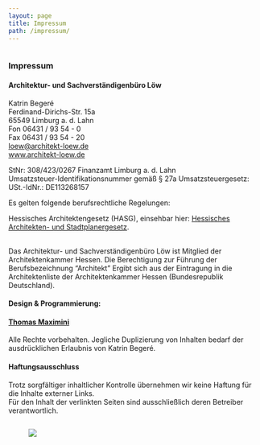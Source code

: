 ```yaml
---
layout: page
title: Impressum
path: /impressum/
---
```


<div class="content_box">

  <div class="column">
    <h3>Impressum</h3>
    <h4> Architektur- und Sachverständigenbüro Löw </h4>
    <p>Katrin Begeré<br>Ferdinand-Dirichs-Str. 15a<br>65549 Limburg a. d. Lahn <br>Fon 06431 / 93 54 - 0<br>Fax 06431 / 93 54 - 20<br><a href="mailto:loew@architekt-loew.de" title="E-Mail senden" class="mail">loew@architekt-loew.de</a><br><a href="/architektur/startseite/" title="Startseite" class="internal-link">www.architekt-loew.de</a></p>
    <p>StNr: 308/423/0267 Finanzamt Limburg a. d. Lahn<br>Umsatzsteuer-Identifikationsnummer gemäß § 27a Umsatzsteuergesetz: <br>USt.-IdNr.: DE113268157</p>
    <p>Es gelten folgende berufsrechtliche Regelungen:</p>
    <p class="bodytext">Hessisches Architektengesetz (HASG), einsehbar hier: <a href="http://www.akh.de/media/pdf/Gesetze/HASG%2030.07.2010.pdf" title="HASG" target="_blank" class="external-link-new-window">Hessisches Architekten- und Stadtplanergesetz</a>.</p>
    <p class="bodytext"><br>Das Architektur- und Sachverständigenbüro Löw ist Mitglied der Architektenkammer Hessen. Die Berechtigung zur Führung der Berufsbezeichnung “Architekt”  Ergibt sich aus der Eintragung in die Architektenliste der  Architektenkammer Hessen (Bundesrepublik Deutschland).</p>
    <h4>Design &amp; Programmierung:</h4>
    <h4><a href="http://www.thomasmaximini.com/" title="www.thomasmaximini.com" target="_blank">Thomas Maximini</a></h4>
    <p>Alle Rechte vorbehalten. Jegliche Duplizierung von Inhalten bedarf der ausdrücklichen Erlaubnis von Katrin Begeré.</p>
    <h4>Haftungsausschluss</h4>
    <p>Trotz sorgfältiger inhaltlicher Kontrolle übernehmen wir keine Haftung für die Inhalte externer Links. <br>Für den Inhalt der verlinkten Seiten sind ausschließlich deren Betreiber verantwortlich.</p>
  </div>
  <figure class="column2">
    <img src="{{ site.url }}/assets/images/unserbuero_02.jpg">
  </figure>
  <br class="clear">
</div>